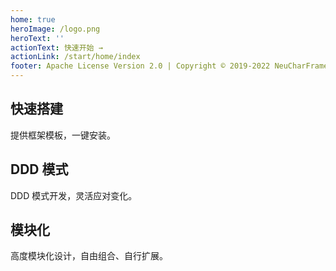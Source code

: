 ```yaml
---
home: true
heroImage: /logo.png
heroText: ''
actionText: 快速开始 →
actionLink: /start/home/index
footer: Apache License Version 2.0 | Copyright © 2019-2022 NeuCharFramework/NCFDocs
---
```


<div style="text-align: center">
  <Bit/>
</div>

<div class="features">
  <div class="feature">
    <h2>快速搭建</h2>
    <p>提供框架模板，一键安装。</p>
  </div>
   
  <div class="feature">
    <h2>DDD 模式</h2>
    <p>DDD 模式开发，灵活应对变化。</p>
  </div>
  <div class="feature">
      <h2>模块化</h2>
      <p>高度模块化设计，自由组合、自行扩展。</p>
   </div> 
</div>
